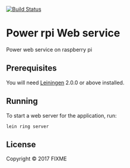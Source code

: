 [![Build Status](https://travis-ci.org/xerp/power-rpi-web-service.svg?branch=master)](https://travis-ci.org/xerp/power-rpi-web-service)

# Power rpi Web service

Power web service on raspberry pi

## Prerequisites

You will need [Leiningen][] 2.0.0 or above installed.

[leiningen]: https://github.com/technomancy/leiningen

## Running

To start a web server for the application, run:

    lein ring server

## License

Copyright © 2017 FIXME
